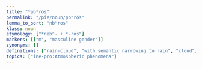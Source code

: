 ```yaml
---
title: "*n̥bʰrós"
permalink: "/pie/noun/n̥bʰrós"
lemma_to_sort: "nbʰros"
klass: noun
etymology: ["*nebʰ- +‎ *-rós"]
markers: [["m", "masculine gender"]]
synonyms: []
definitions: ["rain-cloud", "with semantic narrowing to rain", "cloud"]
topics: ["ine-pro:Atmospheric phenomena"]
---
```

